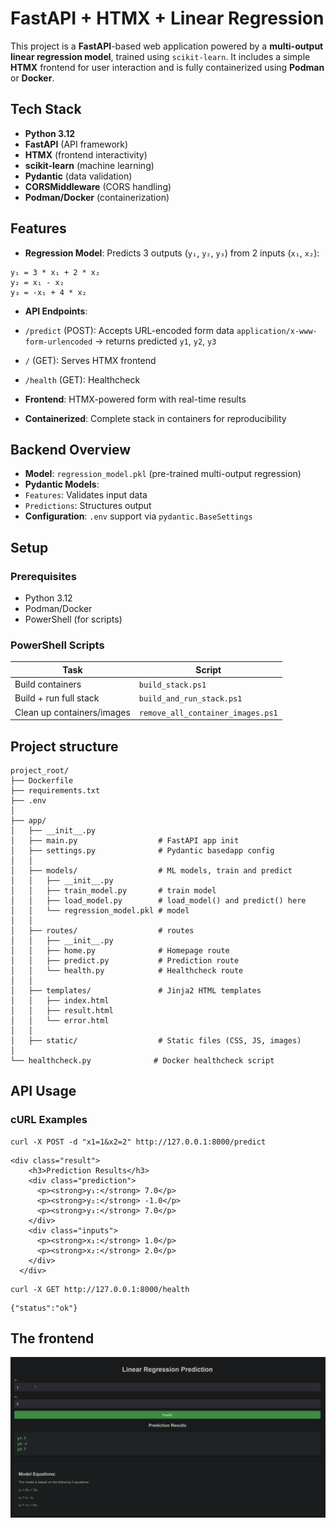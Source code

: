 # FastAPI + HTMX + Linear Regression

This project is a **FastAPI**-based web application powered by a **multi-output linear regression model**, trained using `scikit-learn`. It includes a simple **HTMX** frontend for user interaction and is fully containerized using **Podman** or **Docker**.

## Tech Stack

- **Python 3.12**
- **FastAPI** (API framework)
- **HTMX** (frontend interactivity)
- **scikit-learn** (machine learning)
- **Pydantic** (data validation)
- **CORSMiddleware** (CORS handling)
- **Podman/Docker** (containerization)

## Features

- **Regression Model**: Predicts 3 outputs (`y₁`, `y₂`, `y₃`) from 2 inputs (`x₁`, `x₂`):

```
y₁ = 3 * x₁ + 2 * x₂
y₂ = x₁ - x₂
y₃ = -x₁ + 4 * x₂
```

- **API Endpoints**:
- `/predict` (POST): Accepts URL-encoded form data `application/x-www-form-urlencoded` → returns predicted `y1`, `y2`, `y3`
- `/` (GET): Serves HTMX frontend
- `/health` (GET): Healthcheck

- **Frontend**: HTMX-powered form with real-time results
- **Containerized**: Complete stack in containers for reproducibility

## Backend Overview

- **Model**: `regression_model.pkl` (pre-trained multi-output regression)
- **Pydantic Models**:
- `Features`: Validates input data
- `Predictions`: Structures output
- **Configuration**: `.env` support via `pydantic.BaseSettings`

## Setup

### Prerequisites

- Python 3.12
- Podman/Docker
- PowerShell (for scripts)

### PowerShell Scripts

| Task                               | Script                           |
|------------------------------------|----------------------------------|
| Build containers                   | `build_stack.ps1`                |
| Build + run full stack             | `build_and_run_stack.ps1`        |
| Clean up containers/images         | `remove_all_container_images.ps1`|


## Project structure
```
project_root/
├── Dockerfile
├── requirements.txt
├── .env
│
├── app/
│   ├── __init__.py
│   ├── main.py                  # FastAPI app init
│   ├── settings.py              # Pydantic basedapp config
│   │
│   ├── models/                  # ML models, train and predict
│   │   ├── __init__.py
│   │   ├── train_model.py       # train model
│   │   ├── load_model.py        # load_model() and predict() here
│   │   └── regression_model.pkl # model
│   │
│   ├── routes/                  # routes
│   │   ├── __init__.py
│   │   ├── home.py              # Homepage route
│   │   ├── predict.py           # Prediction route
│   │   └── health.py            # Healthcheck route
│   │
│   ├── templates/               # Jinja2 HTML templates
│   │   ├── index.html
│   │   ├── result.html
│   │   └── error.html
│   │
│   ├── static/                  # Static files (CSS, JS, images)
│
└── healthcheck.py              # Docker healthcheck script
```

## API Usage

### cURL Examples

```
curl -X POST -d "x1=1&x2=2" http://127.0.0.1:8000/predict
```
```
<div class="result">
    <h3>Prediction Results</h3>
    <div class="prediction">
      <p><strong>y₁:</strong> 7.0</p>
      <p><strong>y₂:</strong> -1.0</p>
      <p><strong>y₃:</strong> 7.0</p>
    </div>
    <div class="inputs">
      <p><strong>x₁:</strong> 1.0</p>
      <p><strong>x₂:</strong> 2.0</p>
    </div>
  </div>
```
```
curl -X GET http://127.0.0.1:8000/health
```
```
{"status":"ok"}
```


## The frontend
![Frontend](/images/fe.png)

